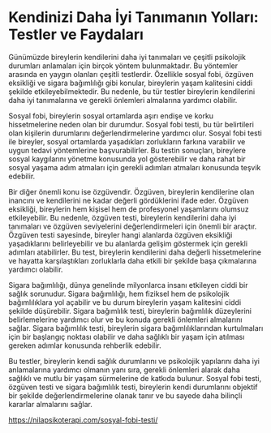 # Kendinizi Daha İyi Tanımanın Yolları: Testler ve Faydaları

Günümüzde bireylerin kendilerini daha iyi tanımaları ve çeşitli psikolojik durumları anlamaları için birçok yöntem bulunmaktadır. Bu yöntemler arasında en yaygın olanları çeşitli testlerdir. Özellikle sosyal fobi, özgüven eksikliği ve sigara bağımlılığı gibi konular, bireylerin yaşam kalitesini ciddi şekilde etkileyebilmektedir. Bu nedenle, bu tür testler bireylerin kendilerini daha iyi tanımalarına ve gerekli önlemleri almalarına yardımcı olabilir.

Sosyal fobi, bireylerin sosyal ortamlarda aşırı endişe ve korku hissetmelerine neden olan bir durumdur. Sosyal fobi testi, bu tür belirtileri olan kişilerin durumlarını değerlendirmelerine yardımcı olur. Sosyal fobi testi ile bireyler, sosyal ortamlarda yaşadıkları zorlukların farkına varabilir ve uygun tedavi yöntemlerine başvurabilirler. Bu testin sonuçları, bireylere sosyal kaygılarını yönetme konusunda yol gösterebilir ve daha rahat bir sosyal yaşama adım atmaları için gerekli adımları atmaları konusunda teşvik edebilir.

Bir diğer önemli konu ise özgüvendir. Özgüven, bireylerin kendilerine olan inancını ve kendilerini ne kadar değerli gördüklerini ifade eder. Özgüven eksikliği, bireylerin hem kişisel hem de profesyonel yaşamlarını olumsuz etkileyebilir. Bu nedenle, özgüven testi, bireylerin kendilerini daha iyi tanımaları ve özgüven seviyelerini değerlendirmeleri için önemli bir araçtır. Özgüven testi sayesinde, bireyler hangi alanlarda özgüven eksikliği yaşadıklarını belirleyebilir ve bu alanlarda gelişim göstermek için gerekli adımları atabilirler. Bu test, bireylerin kendilerini daha değerli hissetmelerine ve hayatta karşılaştıkları zorluklarla daha etkili bir şekilde başa çıkmalarına yardımcı olabilir.

Sigara bağımlılığı, dünya genelinde milyonlarca insanı etkileyen ciddi bir sağlık sorunudur. Sigara bağımlılığı, hem fiziksel hem de psikolojik bağımlılıklara yol açabilir ve bu durum bireylerin yaşam kalitesini ciddi şekilde düşürebilir. Sigara bağımlılık testi, bireylerin bağımlılık düzeylerini belirlemelerine yardımcı olur ve bu konuda gerekli önlemleri almalarını sağlar. Sigara bağımlılık testi, bireylerin sigara bağımlılıklarından kurtulmaları için bir başlangıç noktası olabilir ve daha sağlıklı bir yaşam için atılması gereken adımlar konusunda rehberlik edebilir.

Bu testler, bireylerin kendi sağlık durumlarını ve psikolojik yapılarını daha iyi anlamalarına yardımcı olmanın yanı sıra, gerekli önlemleri alarak daha sağlıklı ve mutlu bir yaşam sürmelerine de katkıda bulunur. Sosyal fobi testi, özgüven testi ve sigara bağımlılık testi, bireylerin kendi durumlarını objektif bir şekilde değerlendirmelerine olanak tanır ve bu sayede daha bilinçli kararlar almalarını sağlar.

https://nilapsikoterapi.com/sosyal-fobi-testi/
